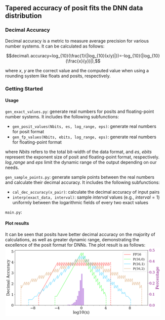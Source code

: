 ## Tapered accuracy of posit fits the DNN data distribution

### Decimal Accuracy

Decimal accuracy is a metric to measure average precision for various number systems. It can be calculated as follows:

$$decimal\ accuracy=log_{10}(\frac{1}{|log_{10}(x/y)|})=-log_{10}(|log_{10}(\frac{x}{y})|),$$

where $x$, $y$ are the correct value and the computed value when using a rounding system like floats and posits, respectively.

### Getting Started
#### Usage
`gen_exact_values.py`: generate real numbers for posits and floating-point number systems. It includes the following subfunctions:
- `gen_posit_values(Nbits, es, log_range, eps)`: generate real numbers for posit format
- `gen_fp_values(Nbits, ebits, log_range, eps)`: generate real numbers for floating-point format

where $Nbits$ refers to the total bit-width of the data format, and $es$, $ebits$ represent the exponent size of posit and floating-point format, respectively. $log\_{range}$ and $eps$ limit the dynamic range of the output depending on our needs.

`gen_sample_points.py`: generate sample points between the real numbers and calculate their decimal accuracy. It includes the following subfunctions:
- `cal_dec_accuracy(x_pair)`: calculate the decimal accuracy of input pairs
- `interp(exact_data, interval)`: sample $interval$ values (e.g., $interval=1$) uniformly between the logarithmic fields of every two exact values

`main.py`: 


#### Plot results
It can be seen that posits have better decimal accuracy on the majority of calculations, as well as greater dynamic range, demonstrating the excellence of the posit format for DNNs.
The plot result is as follows:
![Tapered accuracy of posit fits the DNN data distribution](../docs/figs/precision_distribution.png)